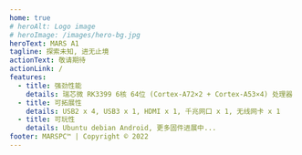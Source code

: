 ```yaml
---
home: true
# heroAlt: Logo image
# heroImage: /images/hero-bg.jpg
heroText: MARS A1
tagline: 探索未知, 进无止境
actionText: 敬请期待
actionLink: /
features:
  - title: 强劲性能
    details: 瑞芯微 RK3399 6核 64位 (Cortex-A72×2 + Cortex-A53×4) 处理器
  - title: 可拓展性
    details: USB2 x 4, USB3 x 1, HDMI x 1, 千兆网口 x 1, 无线网卡 x 1
  - title: 可玩性
    details: Ubuntu debian Android, 更多固件进展中...
footer: MARSPC™ | Copyright © 2022
---
```

